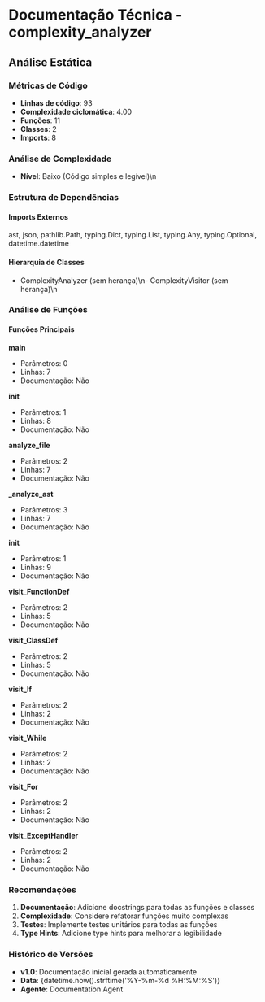 # Documentação Técnica - complexity_analyzer

## Análise Estática

### Métricas de Código
- **Linhas de código**: 93
- **Complexidade ciclomática**: 4.00
- **Funções**: 11
- **Classes**: 2
- **Imports**: 8

### Análise de Complexidade
- **Nível**: Baixo (Código simples e legível)\n
### Estrutura de Dependências

#### Imports Externos
ast, json, pathlib.Path, typing.Dict, typing.List, typing.Any, typing.Optional, datetime.datetime

#### Hierarquia de Classes
- ComplexityAnalyzer (sem herança)\n- ComplexityVisitor (sem herança)\n
### Análise de Funções

#### Funções Principais
**main**
- Parâmetros: 0
- Linhas: 7
- Documentação: Não

**__init__**
- Parâmetros: 1
- Linhas: 8
- Documentação: Não

**analyze_file**
- Parâmetros: 2
- Linhas: 7
- Documentação: Não

**_analyze_ast**
- Parâmetros: 3
- Linhas: 7
- Documentação: Não

**__init__**
- Parâmetros: 1
- Linhas: 9
- Documentação: Não

**visit_FunctionDef**
- Parâmetros: 2
- Linhas: 5
- Documentação: Não

**visit_ClassDef**
- Parâmetros: 2
- Linhas: 5
- Documentação: Não

**visit_If**
- Parâmetros: 2
- Linhas: 2
- Documentação: Não

**visit_While**
- Parâmetros: 2
- Linhas: 2
- Documentação: Não

**visit_For**
- Parâmetros: 2
- Linhas: 2
- Documentação: Não

**visit_ExceptHandler**
- Parâmetros: 2
- Linhas: 2
- Documentação: Não

### Recomendações

1. **Documentação**: Adicione docstrings para todas as funções e classes
2. **Complexidade**: Considere refatorar funções muito complexas
3. **Testes**: Implemente testes unitários para todas as funções
4. **Type Hints**: Adicione type hints para melhorar a legibilidade

### Histórico de Versões

- **v1.0**: Documentação inicial gerada automaticamente
- **Data**: {datetime.now().strftime('%Y-%m-%d %H:%M:%S')}
- **Agente**: Documentation Agent

